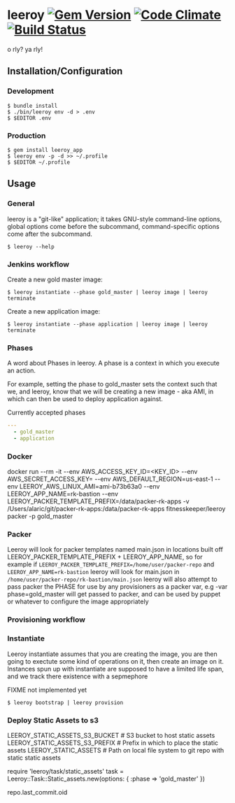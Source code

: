 # leeroy [![Gem Version](https://badge.fury.io/rb/leeroy_app.svg)](https://badge.fury.io/rb/leeroy_app) [![Code Climate](https://codeclimate.com/github/FitnessKeeper/leeroy/badges/gpa.svg)](https://codeclimate.com/github/FitnessKeeper/leeroy) [![Build Status](https://travis-ci.org/FitnessKeeper/leeroy.svg?branch=master)](https://travis-ci.org/FitnessKeeper/leeroy.svg?branch=master)

o rly?  ya rly!

## Installation/Configuration

### Development

    $ bundle install
    $ ./bin/leeroy env -d > .env
    $ $EDITOR .env

### Production

    $ gem install leeroy_app
    $ leeroy env -p -d >> ~/.profile
    $ $EDITOR ~/.profile

## Usage

### General

leeroy is a "git-like" application; it takes GNU-style command-line options, global options come before the subcommand, command-specific options come after the subcommand.

    $ leeroy --help

### Jenkins workflow

Create a new gold master image:

    $ leeroy instantiate --phase gold_master | leeroy image | leeroy terminate

Create a new application image:

    $ leeroy instantiate --phase application | leeroy image | leeroy terminate

### Phases
A word about Phases in leeroy.  A phase is a context in which you execute an action.

For example, setting the phase to gold_master sets the context such that we, and leeroy, know that we will be creating a new image - aka AMI, in which can then be used to deploy application against.  

Currently accepted phases
```Yaml
---
  - gold_master
  - application
```
### Docker

docker run --rm -it --env AWS_ACCESS_KEY_ID=<KEY_ID> --env AWS_SECRET_ACCESS_KEY=<SECRET> --env AWS_DEFAULT_REGION=us-east-1 --env LEEROY_AWS_LINUX_AMI=ami-b73b63a0 --env LEEROY_APP_NAME=rk-bastion --env LEEROY_PACKER_TEMPLATE_PREFIX=/data/packer-rk-apps -v /Users/alaric/git/packer-rk-apps:/data/packer-rk-apps fitnesskeeper/leeroy packer -p gold_master

### Packer

Leeroy will look for packer templates named main.json in locations built off LEEROY_PACKER_TEMPLATE_PREFIX + LEEROY_APP_NAME, so for example if `LEEROY_PACKER_TEMPLATE_PREFIX=/home/user/packer-repo` and `LEEROY_APP_NAME=rk-bastion` leeroy will look for main.json in `/home/user/packer-repo/rk-bastion/main.json` leeroy will also attempt to pass packer the PHASE for use by any provisioners as a packer var, e.g -var phase=gold_master will get passed to packer, and can be used by puppet or whatever to configure the image appropriately

### Provisioning workflow


### Instantiate

Leeroy instantiate assumes that you are creating the image, you are then going to exectute some kind of operations on it, then create an image on it. Instances spun up with instantiate are supposed to have a limited life span, and we track there existence with a sepmephore

FIXME not implemented yet

    $ leeroy bootstrap | leeroy provision

### Deploy Static Assets to s3

LEEROY_STATIC_ASSETS_S3_BUCKET # S3 bucket to host static assets
LEEROY_STATIC_ASSETS_S3_PREFIX # Prefix in which to place the static assets
LEEROY_STATIC_ASSETS # Path on local file system to git repo with static static assets 

require 'leeroy/task/static_assets'
task = Leeroy::Task::Static_assets.new(options: { :phase => 'gold_master' })


repo.last_commit.oid
